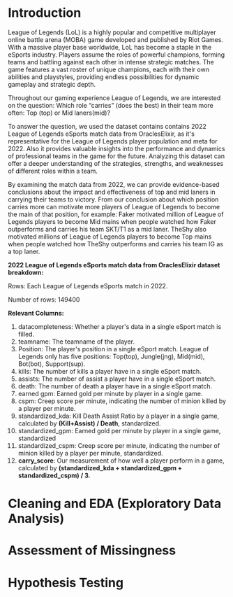 # Introduction
League of Legends (LoL) is a highly popular and competitive multiplayer online battle arena (MOBA) game developed and published by Riot Games. With a massive player base worldwide, LoL has become a staple in the eSports industry. Players assume the roles of powerful champions, forming teams and battling against each other in intense strategic matches. The game features a vast roster of unique champions, each with their own abilities and playstyles, providing endless possibilities for dynamic gameplay and strategic depth. 

Throughout our gaming experience League of Legends, we are interested on the question: Which role “carries” (does the best) in their team more often: Top (top) or Mid laners(mid)? 

To answer the question, we used the dataset contains contains 2022 League of Legends eSports match data from OraclesElixir, as it's representative for the League of Legends player population and meta for 2022. Also it provides valuable insights into the performance and dynamics of professional teams in the game for the future. Analyzing this dataset can offer a deeper understanding of the strategies, strengths, and weaknesses of different roles within a team.

By examining the match data from 2022, we can provide evidence-based conclusions about the impact and effectiveness of top and mid laners in carrying their teams to victory. From our conclusion about which position carries more can motivate more players of League of Legends to become the main of that position, for example: Faker motivated million of League of Legends players to become Mid mains when people watched how Faker outperforms and carries his team SKT/T1 as a mid laner. TheShy also motivated millions of League of Legends players to become Top mains when people watched how TheShy outperforms and carries his team IG as a top laner. 

**2022 League of Legends eSports match data from OraclesElixir dataset breakdown:**

Rows: Each League of Legends eSports match in 2022. 

Number of rows: 149400

**Relevant Columns:**
1. datacompleteness: Whether a player's data in a single eSport match is filled. 
2. teamname: The teamname of the player.
3. Position: The player's position in a single eSport match. League of Legends only has five positions: Top(top), Jungle(jng), Mid(mid), Bot(bot), Support(sup).
4. kills: The number of kills a player have in a single eSport match.
5. assists: The number of assist a player have in a single eSport match.
6. death: The number of death a player have in a single eSport match.
7. earned gpm: Earned gold per minute by player in a single game.
8. cspm: Creep score per minute, indicating the number of minion killed by a player per minute.
9. standardized_kda: Kill Death Assist Ratio by a player in a single game, calculated by **(Kill+Assist) / Death**, standardized. 
10. standardized_gpm: Earned gold per minute by player in a single game, standardized
11. standardized_cspm: Creep score per minute, indicating the number of minion killed by a player per minute, standardized. 
12. **carry_score**: Our measurement of how well a player perform in a game, calculated by **(standardized_kda + standardized_gpm + standardized_cspm) / 3**. 




# Cleaning and EDA (Exploratory Data Analysis)

# Assessment of Missingness

# Hypothesis Testing
